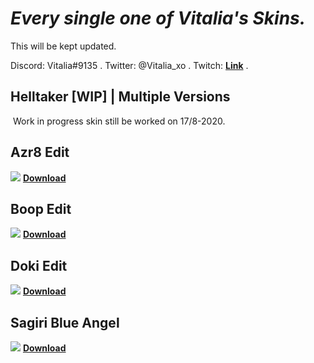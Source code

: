 # *Every single one of Vitalia's Skins.*
This will be kept updated.

Discord: Vitalia#9135 .
Twitter: @Vitalia_xo .
Twitch: [**Link**](https://www.twitch.tv/vitaliaosu) .

## Helltaker [WIP] | Multiple Versions
![]()
Work in progress skin still be worked on 17/8-2020.

## Azr8 Edit
![](https://audaciadesign.s-ul.eu/WPJqrBmu)
[**Download**](https://drive.google.com/file/d/1D-IudQGx3xGcc7dhKQrnzSRQBh2mXVYA/view?usp=drivesdk)

## Boop Edit
![](https://audaciadesign.s-ul.eu/DVUgAbHo)
[**Download**](https://drive.google.com/file/d/1bQbEllLWRBqE8KmWWQ-OQcjpk8I1HbqK/view?usp=drivesdk)

## Doki Edit
![](https://audaciadesign.s-ul.eu/iCZppN3g)
[**Download**](https://drive.google.com/file/d/1bQbEllLWRBqE8KmWWQ-OQcjpk8I1HbqK/view?usp=drivesdk)

## Sagiri Blue Angel
![](https://audaciadesign.s-ul.eu/fsz7zIIB)
[**Download**](https://drive.google.com/file/d/1G3w_YgUc7BvdmiUGzQ9lkqu_upo4qTkI/view?usp=drivesdk)
